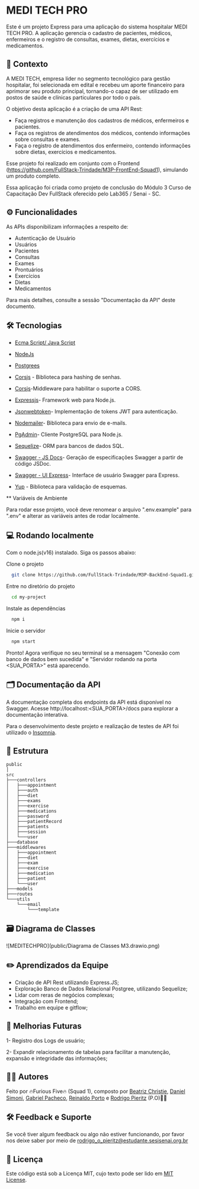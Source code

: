 
# MEDI TECH PRO

Este é um projeto Express para uma aplicação do sistema hospitalar MEDI TECH PRO. A aplicação gerencia o cadastro de pacientes, médicos, enfermeiros e o registro de consultas, exames, dietas, exercícios e medicamentos.


## 🎯 Contexto

 A MEDI TECH, empresa líder no segmento tecnológico para gestão hospitalar, foi selecionada em edital e recebeu um aporte financeiro para aprimorar seu produto principal, tornando-o capaz de ser utilizado em postos de saúde e clínicas particulares por todo o país.
 
 O objetivo desta aplicação é a criação de uma API Rest:
 - Faça registros e manutenção dos cadastros de médicos, enfermeiros e pacientes.
 - Faça os registros de atendimentos dos médicos, contendo informações sobre consultas e exames.
 - Faça o registro de atendimentos dos enfermeiro, contendo informações sobre dietas, exercícios e medicamentos.

 Esse projeto foi realizado em conjunto com o Frontend (https://github.com/FullStack-Trindade/M3P-FrontEnd-Squad1), simulando um produto completo.

 Essa aplicação foi criada como projeto de conclusão do Módulo 3 Curso de Capacitação Dev FullStack oferecido pelo Lab365 / Senai - SC.

## ⚙️ Funcionalidades

As APIs disponibilizam informações a respeito de:

- Autenticação de Usuário
- Usuários
- Pacientes
- Consultas
- Exames
- Prontuários
- Exercícios
- Dietas
- Medicamentos

Para mais detalhes, consulte a sessão "Documentação da API" deste documento.

## 🛠️ Tecnologias

- [Ecma Script/ Java Script](https://www.ecma-international.org)
- [NodeJs](https://nodejs.org)
- [Postgrees](https://www.postgresql.org)

- [Corsjs](https://www.npmjs.com/package/bcrypt) - Biblioteca para hashing de senhas.
- [Corsjs](https://www.npmjs.com/package/cors)-Middleware para habilitar o suporte a CORS.
- [Expressjs](https://expressjs.com)- Framework web para Node.js.
- [Jsonwebtoken](https://www.npmjs.com/package/jsonwebtoken)- Implementação de tokens JWT para autenticação.
- [Nodemailer](https://nodemailer.com)- Biblioteca para envio de e-mails.
- [PgAdmin](https://www.pgadmin.org)- Cliente PostgreSQL para Node.js.
- [Sequelize](https://sequelize.org)- ORM para bancos de dados SQL.
- [Swagger - JS Docs](https://swagger.io)- Geração de especificações Swagger a partir de código JSDoc.
- [Swagger - UI Express](https://swagger.io)-  Interface de usuário Swagger para Express.
- [Yup](https://www.npmjs.com/package/yup) - Biblioteca para validação de esquemas. 

** Variáveis de Ambiente

Para rodar esse projeto, você deve renomear o arquivo ".env.example" para ".env" e alterar as variáveis antes de rodar localmente.

## 💻 Rodando localmente

Com o node.js(v16) instalado. Siga os passos abaixo:

Clone o projeto

```bash
  git clone https://github.com/FullStack-Trindade/M3P-BackEnd-Squad1.git
```

Entre no diretório do projeto

```bash
  cd my-project
```

Instale as dependências

```bash
  npm i
```

Inicie o servidor

```bash
  npm start
```
Pronto! Agora verifique no seu terminal se a mensagem "Conexão com banco de dados bem sucedida" e "Servidor rodando na porta <SUA_PORTA>" está aparecendo.

## 🗂️ Documentação da API

A documentação completa dos endpoints da API está disponível no Swagger. Acesse http://localhost:<SUA_PORTA>/docs para explorar a documentação interativa.

Para o desenvolvimento deste projeto e realização de testes de API foi utilizado o [Insomnia](https://insomnia.rest/download).

## 🌲 Estrutura

```
public
│ 
src
├───controllers
│   ├───appointment
│   ├───auth
│   ├───diet
│   ├───exams
│   ├───exercise
│   ├───medications
│   ├───password
│   ├───patientRecord
│   ├───patients
│   ├───session
│   └───user
├───database
├───middlewares
│   ├───appointment
│   ├───diet
│   ├───exam
│   ├───exercise
│   ├───medication
│   ├───patient
│   └───user
├───models
├───routes
└───utils
    └───email
        └───template

```

## 🗃️ Diagrama de Classes

![MEDITECHPRO](public/Diagrama de Classes M3.drawio.png)

## ✏️ Aprendizados da Equipe

- Criação de API Rest utilizando Express.JS;
- Exploração Banco de Dados Relacional Postgree, utilizando Sequelize;
- Lidar com reras de negócios complexas;
- Integração com Frontend;
- Trabalho em equipe e gitflow;

## 🚀 Melhorias Futuras

1- Registro dos Logs de usuário;

2- Expandir relacionamento de tabelas para facilitar a manutenção, expansão e integridade das informações;

## ✍🏻 Autores

Feito por 🔥Furious Five🔥 (Squad 1), composto por [Beatriz Christie](https://github.com/biachristie),  [Daniel Simoni](https://github.com/DaniSimoni), [Gabriel Pacheco](https://github.com/gabrieldelpacheco), [Reinaldo Porto](https://github.com/portexrp) e [Rodrigo Pieritz](https://github.com/rodrigopieritz) (P.O)🖐🏻

## 🛠️ Feedback e Suporte

Se você tiver algum feedback ou algo não estiver funcionando, por favor nos deixe saber por meio de rodrigo_o_pieritz@estudante.sesisenai.org.br

## 📌 Licença

Este código está sob a Licença MIT, cujo texto pode ser lido em [MIT License](https://github.com/FullStack-Trindade/M3P-BackEnd-Squad1/blob/main/LICENSE.md).